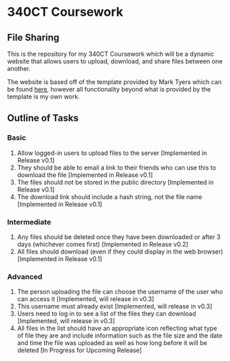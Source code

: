 # 340CT Coursework
## File Sharing

This is the repository for my 340CT Coursework which will be a dynamic website
that allows users to upload, download, and share files between one another.

The website is based off of the template provided by Mark Tyers which can be found
[here](https://github.coventry.ac.uk/web/template-dynamic-websites), however all
functionality beyond what is provided by the template is my own work.

## Outline of Tasks
### Basic

1. Allow logged-in users to upload files to the server \[Implemented in Release v0.1\]
2. They should be able to email a link to their friends who can use this to download the file \[Implemented in Release v0.1\]
3. The files should not be stored in the public directory \[Implemented in Release v0.1\]
4. The download link should include a hash string, not the file name \[Implemented in Release v0.1\]

### Intermediate

1. Any files should be deleted once they have been downloaded or after 3 days (whichever comes first) \[Implemented in Release v0.2\]
2. All files should download (even if they could display in the web browser) \[Implemented in Release v0.1\]

### Advanced

1. The person uploading the file can choose the username of the user who can access it \[Implemented, will release in v0.3\]
2. This username must already exist \[Implemented, will release in v0.3\]
3. Users need to log in to see a list of the files they can download \[Implemented, will release in v0.3\]
4. All files in the list should have an appropriate icon reflecting what type of file they are and include information such as the file size and the date and time the file was uploaded as well as how long before it will be deleted \[In Progress for Upcoming Release\]
